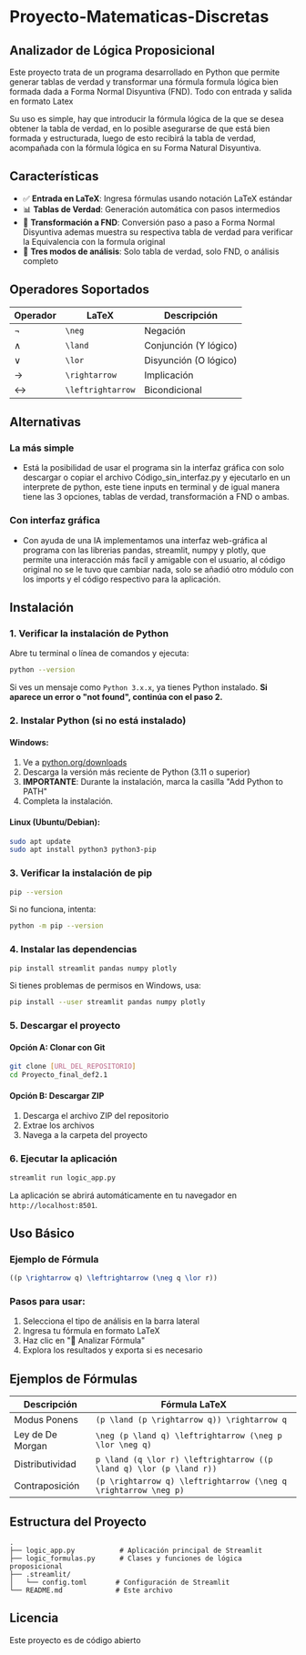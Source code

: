 # Proyecto-Matematicas-Discretas
## Analizador de Lógica Proposicional
Este proyecto trata de un programa desarrollado en Python que permite generar tablas de verdad y transformar una fórmula formula lógica bien formada dada a Forma Normal Disyuntiva (FND). Todo con entrada y salida en formato Latex

Su uso es simple, hay que introducir la fórmula lógica de la que se desea obtener la tabla de verdad, en lo posible asegurarse de que está bien formada y estructurada, luego de esto recibirá la tabla de verdad, acompañada con la fórmula lógica en su Forma Natural Disyuntiva.

## Características

- ✅ **Entrada en LaTeX**: Ingresa fórmulas usando notación LaTeX estándar
- 📊 **Tablas de Verdad**: Generación automática con pasos intermedios
- 🔄 **Transformación a FND**: Conversión paso a paso a Forma Normal Disyuntiva ademas muestra su respectiva tabla de verdad para verificar la Equivalencia con la formula original 
- 🎯 **Tres modos de análisis**: Solo tabla de verdad, solo FND, o análisis completo

## Operadores Soportados

| Operador | LaTeX | Descripción |
|----------|-------|-------------|
| ¬ | `\neg` | Negación |
| ∧ | `\land` | Conjunción (Y lógico) |
| ∨ | `\lor` | Disyunción (O lógico) |
| → | `\rightarrow` | Implicación |
| ↔ | `\leftrightarrow` | Bicondicional |


## Alternativas
### La más simple
- Está la posibilidad de usar el programa sin la interfaz gráfica con solo descargar o copiar el archivo Código_sin_interfaz.py y ejecutarlo en un interprete de python, este tiene inputs en terminal y de igual manera tiene las 3 opciones, tablas de verdad, transformación a FND o ambas.
### Con interfaz gráfica
- Con ayuda de una IA implementamos una interfaz web-gráfica al programa con las librerias pandas, streamlit, numpy y plotly, que permite una interacción más facil y amigable con el usuario, al código original no se le tuvo que cambiar nada, solo se añadió otro módulo con los imports y el código respectivo para la aplicación.
## Instalación

### 1. Verificar la instalación de Python

Abre tu terminal o línea de comandos y ejecuta:

```bash
python --version
```

Si ves un mensaje como `Python 3.x.x`, ya tienes Python instalado. **Si aparece un error o "not found", continúa con el paso 2.**

### 2. Instalar Python (si no está instalado)

#### Windows:
1. Ve a [python.org/downloads](https://python.org/downloads/)
2. Descarga la versión más reciente de Python (3.11 o superior)
3. **IMPORTANTE**: Durante la instalación, marca la casilla "Add Python to PATH"
4. Completa la instalación.

#### Linux (Ubuntu/Debian):
```bash
sudo apt update
sudo apt install python3 python3-pip
```

### 3. Verificar la instalación de pip

```bash
pip --version
```

Si no funciona, intenta:
```bash
python -m pip --version
```

### 4. Instalar las dependencias

```bash
pip install streamlit pandas numpy plotly
```

Si tienes problemas de permisos en Windows, usa:
```bash
pip install --user streamlit pandas numpy plotly
```

### 5. Descargar el proyecto

#### Opción A: Clonar con Git
```bash
git clone [URL_DEL_REPOSITORIO]
cd Proyecto_final_def2.1
```

#### Opción B: Descargar ZIP
1. Descarga el archivo ZIP del repositorio
2. Extrae los archivos
3. Navega a la carpeta del proyecto

### 6. Ejecutar la aplicación

```bash
streamlit run logic_app.py
```

La aplicación se abrirá automáticamente en tu navegador en `http://localhost:8501`.

## Uso Básico

### Ejemplo de Fórmula
```latex
((p \rightarrow q) \leftrightarrow (\neg q \lor r))
```

### Pasos para usar:
1. Selecciona el tipo de análisis en la barra lateral
2. Ingresa tu fórmula en formato LaTeX
3. Haz clic en "🚀 Analizar Fórmula"
4. Explora los resultados y exporta si es necesario

## Ejemplos de Fórmulas

| Descripción | Fórmula LaTeX |
|-------------|---------------|
| Modus Ponens | `(p \land (p \rightarrow q)) \rightarrow q` |
| Ley de De Morgan | `\neg (p \land q) \leftrightarrow (\neg p \lor \neg q)` |
| Distributividad | `p \land (q \lor r) \leftrightarrow ((p \land q) \lor (p \land r))` |
| Contraposición | `(p \rightarrow q) \leftrightarrow (\neg q \rightarrow \neg p)` |

## Estructura del Proyecto

```
.
├── logic_app.py           # Aplicación principal de Streamlit
├── logic_formulas.py      # Clases y funciones de lógica proposicional
├── .streamlit/
│   └── config.toml       # Configuración de Streamlit
└── README.md             # Este archivo
```

## Licencia

Este proyecto es de código abierto



